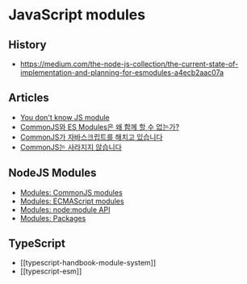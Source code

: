 # JavaScript modules

## History

- <https://medium.com/the-node-js-collection/the-current-state-of-implementation-and-planning-for-esmodules-a4ecb2aac07a>

## Articles

- [You don't know JS module](https://ui.toast.com/weekly-pick/ko_20190418)
- [CommonJS와 ES Modules은 왜 함께 할 수 없는가?](https://yceffort.kr/2020/08/commonjs-esmodules)
- [CommonJS가 자바스크립트를 해치고 있습니다](https://velog.io/@eunbinn/commonjs-is-hurting-javascript)
- [CommonJS는 사라지지 않습니다](https://velog.io/@surim014/commonJS-is-not-going-away)

## NodeJS Modules

- [Modules: CommonJS modules](https://nodejs.org/docs/latest/api/modules.html)
- [Modules: ECMAScript modules](https://nodejs.org/docs/latest/api/esm.html)
- [Modules: node:module API](https://nodejs.org/docs/latest/api/module.html)
- [Modules: Packages](https://nodejs.org/docs/latest/api/packages.html)

## TypeScript

- [[typescript-handbook-module-system]]
- [[typescript-esm]]
